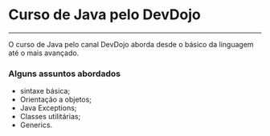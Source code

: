 # Curso de Java pelo DevDojo #
***
O curso de Java pelo canal DevDojo aborda desde o básico da linguagem
até o mais avançado. 

### Alguns assuntos abordados ###
* sintaxe básica;
* Orientação a objetos;
* Java Exceptions;
* Classes utilitárias; 
* Generics.

